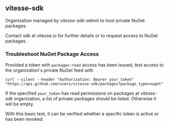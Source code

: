 ## vitesse-sdk

Organization managed by *vitesse-sdk-admin* to host private NuGet packages.

Contact sdk at vitesse.io for further details or to request access to NuGet packages.

### Troubleshoot NuGet Package Access

Provided a token with `packages:read` access has been issued, test access to the organization's private NuGet feed with
```
curl --silent --header "Authorization: Bearer your_token" "https://api.github.com/users/vitesse-sdk/packages?package_type=nuget"
```

If the specified `your_token` has read permissions on packages at *vitesse-sdk* organization, a list of private packages should be listed. Otherwise it will be empty.

With this basic test, it can be verified whether a specific token is active or has been revoked.
